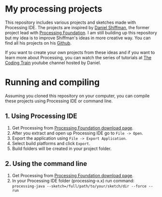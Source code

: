 # My processing projects
This repository includes various projects and sketches made with Processing IDE. The projects are inspired by [Daniel Shiffman](https://shiffman.net/), the former project lead with [Processing Foundation](https://processing.org/). I am still building up this repository but my idea is to improve Shiffman's ideas in more creative way. You can find all his projects on his [Github](https://github.com/shiffman).

If you want to create your own projects from these ideas and if you want to learn more about Processing, you can watch the series of tutorials at [The Coding Train](https://www.youtube.com/user/shiffman) youtube channel hosted by Daniel.

# Running and compiling
Assuming you cloned this repository on your computer, you can compile these projects using Processing IDE or command line.
## 1. Using Processing IDE
1. Get Processing from [Processing Foundation download page](https://processing.org/download/).
2. After you extract and open up Processing IDE go to `File -> Open`.
3. Export the application using `File -> Export Application`.
4. Select build platforms and click `Export`.
5. Build folders will be created in your project folder.
## 2. Using the command line
1. Get Processing from [Processing Foundation download page](https://processing.org/download/).
2. In your Processing IDE folder (processing-x.x) run command:
`processing-java --sketch=/full/path/to/your/sketch/dir --force --run`
